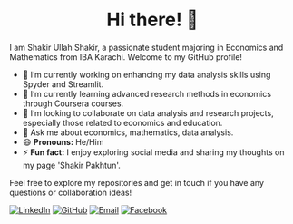 <h1 align="center" style="font-size: 32px;">Hi there! 👋</h1>

I am Shakir Ullah Shakir, a passionate student majoring in Economics and Mathematics from IBA Karachi. Welcome to my GitHub profile!

- 🔭 I’m currently working on enhancing my data analysis skills using Spyder and Streamlit.
- 🌱 I’m currently learning advanced research methods in economics through Coursera courses.
- 👯 I’m looking to collaborate on data analysis and research projects, especially those related to economics and education.
- 💬 Ask me about economics, mathematics, data analysis.
- 😄 **Pronouns:** He/Him
- ⚡ **Fun fact:** I enjoy exploring social media and sharing my thoughts on my page 'Shakir Pakhtun'.

Feel free to explore my repositories and get in touch if you have any questions or collaboration ideas!

[![LinkedIn](https://img.shields.io/badge/LinkedIn-Connect-blue)](https://linkedin.com/in/shakir-ullah-shakir)
[![GitHub](https://img.shields.io/badge/GitHub-Follow-green)](https://github.com/shakir5154)
[![Email](https://img.shields.io/badge/Email-shakirullahshakir999%40gmail.com-red)](mailto:shakirullahshakir999@gmail.com)
[![Facebook](https://img.shields.io/badge/Facebook-Follow-blue)](https://web.facebook.com/ShakirPakhtun5154/)

